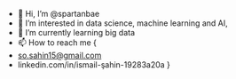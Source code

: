 - 👋 Hi, I’m @spartanbae
- 👀 I’m interested in data science, machine learning and AI,
- 🌱 I’m currently learning big data
- 📫 How to reach me {
- so.sahin15@gmail.com
- linkedin.com/in/ismail-şahin-19283a20a
}
